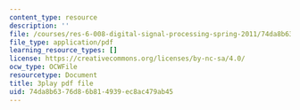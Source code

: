 ```yaml
---
content_type: resource
description: ''
file: /courses/res-6-008-digital-signal-processing-spring-2011/74da8b6376d86b814939ec8ac479ab45_KbfL3lVgag.pdf
file_type: application/pdf
learning_resource_types: []
license: https://creativecommons.org/licenses/by-nc-sa/4.0/
ocw_type: OCWFile
resourcetype: Document
title: 3play pdf file
uid: 74da8b63-76d8-6b81-4939-ec8ac479ab45
---
```

